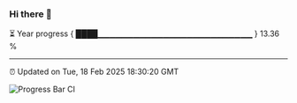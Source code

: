 ### Hi there 👋

⏳ Year progress { ████▁▁▁▁▁▁▁▁▁▁▁▁▁▁▁▁▁▁▁▁▁▁▁▁▁▁ } 13.36 %

---

⏰ Updated on Tue, 18 Feb 2025 18:30:20 GMT

![Progress Bar CI](https://github.com/ZhaoGui/ZhaoGui/workflows/Progress%20Bar%20CI/badge.svg)
